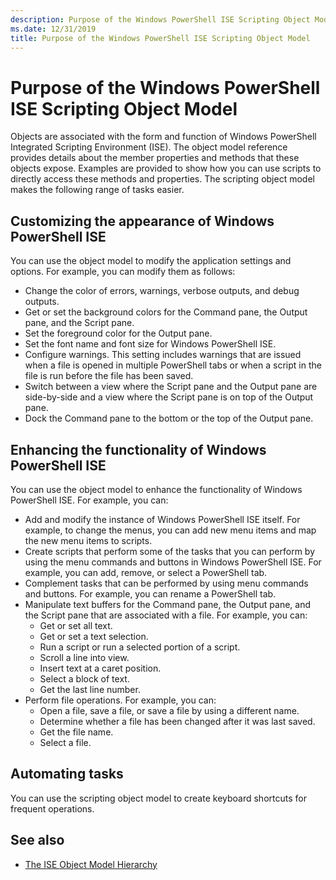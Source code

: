 ```yaml
---
description: Purpose of the Windows PowerShell ISE Scripting Object Model
ms.date: 12/31/2019
title: Purpose of the Windows PowerShell ISE Scripting Object Model
---
```


# Purpose of the Windows PowerShell ISE Scripting Object Model

Objects are associated with the form and function of Windows PowerShell Integrated Scripting
Environment (ISE). The object model reference provides details about the member properties and
methods that these objects expose. Examples are provided to show how you can use scripts to
directly access these methods and properties. The scripting object model makes the following range
of tasks easier.

## Customizing the appearance of Windows PowerShell ISE

You can use the object model to modify the application settings and options. For example, you can
modify them as follows:

- Change the color of errors, warnings, verbose outputs, and debug outputs.
- Get or set the background colors for the Command pane, the Output pane, and the Script pane.
- Set the foreground color for the Output pane.
- Set the font name and font size for Windows PowerShell ISE.
- Configure warnings. This setting includes warnings that are issued when a file is opened
  in multiple PowerShell tabs or when a script in the file is run before the file has been saved.
- Switch between a view where the Script pane and the Output pane are side-by-side and a
  view where the Script pane is on top of the Output pane.
- Dock the Command pane to the bottom or the top of the Output pane.

## Enhancing the functionality of Windows PowerShell ISE

You can use the object model to enhance the functionality of Windows PowerShell ISE. For example,
you can:

- Add and modify the instance of Windows PowerShell ISE itself. For example, to change the menus,
  you can add new menu items and map the new menu items to scripts.
- Create scripts that perform some of the tasks that you can perform by using the menu commands and
  buttons in Windows PowerShell ISE. For example, you can add, remove, or select a PowerShell tab.
- Complement tasks that can be performed by using menu commands and buttons. For example, you can
  rename a PowerShell tab.
- Manipulate text buffers for the Command pane, the Output pane, and the Script pane that are
  associated with a file. For example, you can:
  - Get or set all text.
  - Get or set a text selection.
  - Run a script or run a selected portion of a script.
  - Scroll a line into view.
  - Insert text at a caret position.
  - Select a block of text.
  - Get the last line number.
- Perform file operations. For example, you can:
  - Open a file, save a file, or save a file by using a different name.
  - Determine whether a file has been changed after it was last saved.
  - Get the file name.
  - Select a file.

## Automating tasks

You can use the scripting object model to create keyboard shortcuts for frequent operations.

## See also

- [The ISE Object Model Hierarchy](The-ISE-Object-Model-Hierarchy.md)
